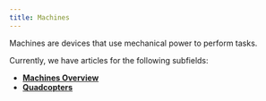 ```yaml
---
title: Machines
---
```


Machines are devices that use mechanical power to perform tasks.

Currently, we have articles for the following subfields:

* [**Machines Overview**](/machines)
* [**Quadcopters**](/quadcopter)

